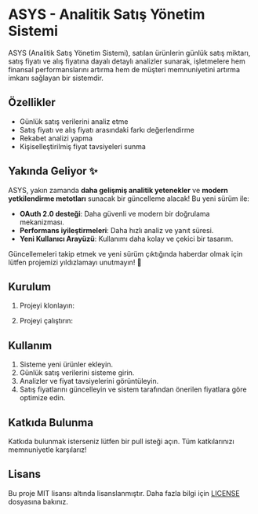 # ASYS - Analitik Satış Yönetim Sistemi

ASYS (Analitik Satış Yönetim Sistemi), satılan ürünlerin günlük satış miktarı, satış fiyatı ve alış fiyatına dayalı detaylı analizler sunarak, işletmelere hem finansal performanslarını artırma hem de müşteri memnuniyetini artırma imkanı sağlayan bir sistemdir.

## Özellikler

- Günlük satış verilerini analiz etme
- Satış fiyatı ve alış fiyatı arasındaki farkı değerlendirme
- Rekabet analizi yapma
- Kişiselleştirilmiş fiyat tavsiyeleri sunma

## Yakında Geliyor ✨

ASYS, yakın zamanda **daha gelişmiş analitik yetenekler** ve **modern yetkilendirme metotları** sunacak bir güncelleme alacak! Bu yeni sürüm ile:

- **OAuth 2.0 desteği**: Daha güvenli ve modern bir doğrulama mekanizması.
- **Performans iyileştirmeleri**: Daha hızlı analiz ve yanıt süresi.
- **Yeni Kullanıcı Arayüzü**: Kullanımı daha kolay ve çekici bir tasarım.

Güncellemeleri takip etmek ve yeni sürüm çıktığında haberdar olmak için lütfen projemizi yıldızlamayı unutmayın! 🌟

## Kurulum

1. Projeyi klonlayın:

2. Projeyi çalıştırın:

## Kullanım

1. Sisteme yeni ürünler ekleyin.
2. Günlük satış verilerini sisteme girin.
3. Analizler ve fiyat tavsiyelerini görüntüleyin.
4. Satış fiyatlarını güncelleyin ve sistem tarafından önerilen fiyatlara göre optimize edin.

## Katkıda Bulunma

Katkıda bulunmak isterseniz lütfen bir pull isteği açın. Tüm katkılarınızı memnuniyetle karşılarız!

## Lisans

Bu proje MIT lisansı altında lisanslanmıştır. Daha fazla bilgi için [LICENSE](LICENSE) dosyasına bakınız.
